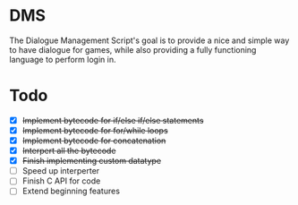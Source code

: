 # DMS
The Dialogue Management Script's goal is to provide a nice and simple way to have dialogue for games, while also providing a fully functioning language to perform login in.

# Todo
- [X] ~~Implement bytecode for if/else if/else statements~~
- [X] ~~Implement bytecode for for/while loops~~
- [X] ~~Implement bytecode for concatenation~~
- [X] ~~Interpert all the bytecode~~
- [X] ~~Finish implementing custom datatype~~
- [ ] Speed up interperter
- [ ] Finish C API for code
- [ ] Extend beginning features